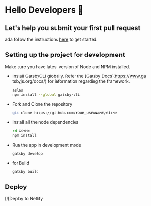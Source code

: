 # Hello Developers :wave:
## Let's help you submit your first pull request
ada
follow the instructions [here](https://haxzie.github.io/GitMe) to get started. 






## Setting up the project for development
Make sure you have latest version of Node and NPM installed. 

- Install GatsbyCLI globally. Refer the [Gatsby Docs](https://www.ga
tsbyjs.org/docs/) for information regarding the framework.
  ```sh
  aslas
  npm install --global gatsby-cli
  ```
- Fork and Clone the repository
  ```sh
  git clone https://github.com/YOUR_USERNAME/GitMe
  ``` 
- Install all the node dependencies
  ```sh
  cd GitMe
  npm install
  ```
- Run the app in development mode
  ```
  gatsby develop
  ```
- for Build
  ```
  gatsby build
  ```

## Deploy

[![Deploy to Netlify
